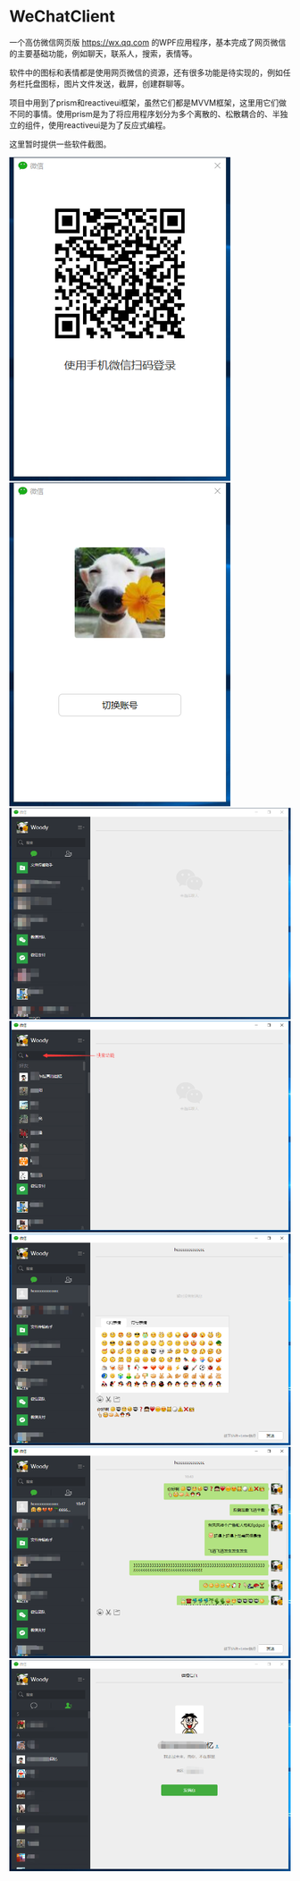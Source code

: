 # WeChatClient
一个高仿微信网页版 https://wx.qq.com 的WPF应用程序，基本完成了网页微信的主要基础功能，例如聊天，联系人，搜索，表情等。

软件中的图标和表情都是使用网页微信的资源，还有很多功能是待实现的，例如任务栏托盘图标，图片文件发送，截屏，创建群聊等。

项目中用到了prism和reactiveui框架，虽然它们都是MVVM框架，这里用它们做不同的事情。使用prism是为了将应用程序划分为多个离散的、松散耦合的、半独立的组件，使用reactiveui是为了反应式编程。


这里暂时提供一些软件截图。

![Image text](https://github.com/845669495/WeChatClient/blob/master/images/1.png)
![Image text](https://github.com/845669495/WeChatClient/blob/master/images/2.png)
![Image text](https://github.com/845669495/WeChatClient/blob/master/images/3.png)
![Image text](https://github.com/845669495/WeChatClient/blob/master/images/4.png)
![Image text](https://github.com/845669495/WeChatClient/blob/master/images/5.png)
![Image text](https://github.com/845669495/WeChatClient/blob/master/images/6.png)
![Image text](https://github.com/845669495/WeChatClient/blob/master/images/7.png)
